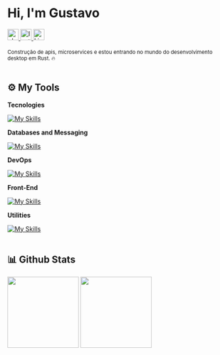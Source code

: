 <h1 align="left"> Hi, I'm Gustavo</h1>

<div align="left">
  <a href="https://www.youtube.com/watch?v=dQw4w9WgXcQ&ab_channel=RickAstley" target="_blank">
    <img height="25px" src="https://img.shields.io/badge/-about me-%23fff?style=for-the-badge&logo=&logoColor=white" alt="about me">
  <a href="https://www.instagram.com/gustavolitter/" target="_blank">
    <img height="25px" src="https://img.shields.io/badge/-instagram-%23E4405F?style=for-the-badge&logo=instagram&logoColor=white" alt="Instagram">
  </a>
  <a href="https://www.linkedin.com/in/gustavo-litter-6ab24b191/" target="_blank">
    <img height="25px" src="https://img.shields.io/badge/-linkedin-%230e76a8?style=for-the-badge&logo=linkedin&logoColor=white" alt="Linkedin" />
  </a>
</div>

</br>
<small>Construção de apis, microservices e estou entrando no mundo do desenvolvimento desktop em Rust. 🔥</small>
</br></br>

## ⚙️ My Tools

**Tecnologies**

[![My Skills](https://skillicons.dev/icons?i=golang,php,ts,nodejs,nestjs,express,bots,jest,rust,rocket&theme=light)]()

**Databases and Messaging**

[![My Skills](https://skillicons.dev/icons?i=rabbitmq,mysql,postgresql,prisma&theme=light)]()

**DevOps**

[![My Skills](https://skillicons.dev/icons?i=docker,github&theme=light)]()

**Front-End**

[![My Skills](https://skillicons.dev/icons?i=html,css,tailwind,react,next&theme=light)]()

**Utilities**

[![My Skills](https://skillicons.dev/icons?i=postman,vim,vscode,linux,bash,powershell&theme=light)]()
</br></br>

## 📊 Github Stats
<div align="left">
  <img height="160em" 
       src="https://github-readme-stats.vercel.app/api?username=Gurtinho&show_icons=true&theme=radical&include_all_commits=true&count_private=true"/>
  <img height="160em" 
       src="https://github-readme-stats.vercel.app/api/top-langs/?username=Gurtinho&layout=compact&langs_count=7&theme=radical"/>
</div>
</br>
